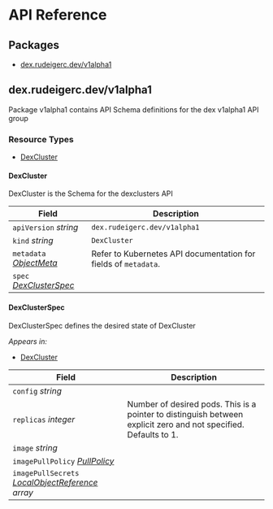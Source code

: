 # API Reference

## Packages
- [dex.rudeigerc.dev/v1alpha1](#dexrudeigercdevv1alpha1)


## dex.rudeigerc.dev/v1alpha1

Package v1alpha1 contains API Schema definitions for the dex v1alpha1 API group

### Resource Types
- [DexCluster](#dexcluster)



#### DexCluster



DexCluster is the Schema for the dexclusters API



| Field | Description |
| --- | --- |
| `apiVersion` _string_ | `dex.rudeigerc.dev/v1alpha1`
| `kind` _string_ | `DexCluster`
| `metadata` _[ObjectMeta](https://kubernetes.io/docs/reference/generated/kubernetes-api/v1.27/#objectmeta-v1-meta)_ | Refer to Kubernetes API documentation for fields of `metadata`. |
| `spec` _[DexClusterSpec](#dexclusterspec)_ |  |


#### DexClusterSpec



DexClusterSpec defines the desired state of DexCluster

_Appears in:_
- [DexCluster](#dexcluster)

| Field | Description |
| --- | --- |
| `config` _string_ |  |
| `replicas` _integer_ | Number of desired pods. This is a pointer to distinguish between explicit zero and not specified. Defaults to 1. |
| `image` _string_ |  |
| `imagePullPolicy` _[PullPolicy](https://kubernetes.io/docs/reference/generated/kubernetes-api/v1.27/#pullpolicy-v1-core)_ |  |
| `imagePullSecrets` _[LocalObjectReference](https://kubernetes.io/docs/reference/generated/kubernetes-api/v1.27/#localobjectreference-v1-core) array_ |  |




